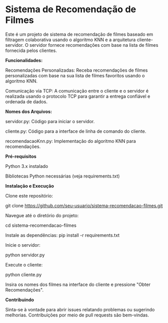 # Sistema de Recomendação de Filmes

Este é um projeto de sistema de recomendação de filmes baseado em filtragem colaborativa usando o algoritmo KNN e a arquitetura cliente-servidor. O servidor fornece recomendações com base na lista de filmes fornecida pelos clientes.	

**Funcionalidades:**

Recomendações Personalizadas: Receba recomendações de filmes personalizadas com base na sua lista de filmes favoritos usando o algoritmo KNN.

Comunicação via TCP: A comunicação entre o cliente e o servidor é realizada usando o protocolo TCP para garantir a entrega confiável e ordenada de dados.

**Nomes dos Arquivos:**

servidor.py: Código para iniciar o servidor.

cliente.py: Código para a interface de linha de comando do cliente.

recomendacaoKnn.py: Implementação do algoritmo KNN para recomendações.

**Pré-requisitos**

Python 3.x instalado

Bibliotecas Python necessárias (veja requirements.txt)

**Instalação e Execução**

Clone este repositório:

git clone https://github.com/seu-usuario/sistema-recomendacao-filmes.git

Navegue até o diretório do projeto:

cd sistema-recomendacao-filmes

Instale as dependências:
pip install -r requirements.txt

Inicie o servidor:

python servidor.py

Execute o cliente:

python cliente.py

Insira os nomes dos filmes na interface do cliente e pressione "Obter Recomendações".

**Contribuindo**

Sinta-se à vontade para abrir issues relatando problemas ou sugerindo melhorias.
Contribuições por meio de pull requests são bem-vindas.
